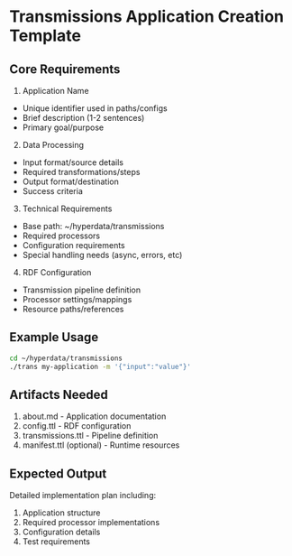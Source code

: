 # Transmissions Application Creation Template

## Core Requirements

1. Application Name

- Unique identifier used in paths/configs
- Brief description (1-2 sentences)
- Primary goal/purpose

2. Data Processing

- Input format/source details
- Required transformations/steps
- Output format/destination
- Success criteria

3. Technical Requirements

- Base path: ~/hyperdata/transmissions
- Required processors
- Configuration requirements
- Special handling needs (async, errors, etc)

4. RDF Configuration

- Transmission pipeline definition
- Processor settings/mappings
- Resource paths/references

## Example Usage

```sh
cd ~/hyperdata/transmissions
./trans my-application -m '{"input":"value"}'
```

## Artifacts Needed

1. about.md - Application documentation
2. config.ttl - RDF configuration
3. transmissions.ttl - Pipeline definition
4. manifest.ttl (optional) - Runtime resources

## Expected Output

Detailed implementation plan including:

1. Application structure
2. Required processor implementations
3. Configuration details
4. Test requirements
